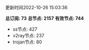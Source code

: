 更新时间2022-10-26 15:03:36

**总订阅: 73**
**总节点: 2157**
**有效节点: 744**
- ss节点: 427
- v2ray节点: 237
- trojan节点: 80
